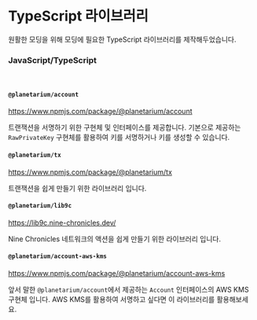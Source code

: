 # TypeScript 라이브러리
원활한 모딩을 위해 모딩에 필요한 TypeScript 라이브러리를 제작해두었습니다.

### JavaScript/TypeScript

<br/>

#### `@planetarium/account`

https://www.npmjs.com/package/@planetarium/account

트랜잭션을 서명하기 위한 구현체 및 인터페이스를 제공합니다. 기본으로 제공하는 `RawPrivateKey` 구현체를 활용하여 키를 서명하거나 키를 생성할 수 있습니다.

#### `@planetarium/tx`

https://www.npmjs.com/package/@planetarium/tx

트랜잭션을 쉽게 만들기 위한 라이브러리 입니다.

#### `@planetarium/lib9c`

https://lib9c.nine-chronicles.dev/

Nine Chronicles 네트워크의 액션을 쉽게 만들기 위한 라이브러리 입니다.

#### `@planetarium/account-aws-kms`

https://www.npmjs.com/package/@planetarium/account-aws-kms

앞서 말한 `@planetarium/account`에서 제공하는 `Account` 인터페이스의 AWS KMS 구현체 입니다. AWS KMS를 활용하여 서명하고 싶다면 이 라이브러리를 활용해보세요.
